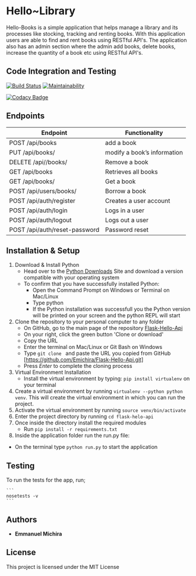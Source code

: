 # Hello~Library

Hello-Books is a simple application that helps manage a library and its processes like stocking, tracking and renting books. With this application users are able to find and rent books using RESTful API's. The application also has an admin section where the admin add books, delete books, increase the quantity of a book etc using RESTful API's.

## Code Integration and Testing

[![Build Status](https://travis-ci.org/Emichira/Flask-Hello-Api.svg?branch=api)](https://travis-ci.org/Emichira/Flask-Hello-Api)
[![Maintainability](https://api.codeclimate.com/v1/badges/bfc582da0c7725676599/maintainability)](https://codeclimate.com/github/Emichira/Flask-Hello-Api/maintainability)
<!-- [![Coverage Status](https://coveralls.io/repos/github/Emichira/Flask-Hello-Api/badge.svg?branch=api)](https://coveralls.io/github/Emichira/Flask-Hello-Api?branch=api) -->
[![Codacy Badge](https://api.codacy.com/project/badge/Grade/189eb2e03d0540ae95a1c1cf732ebf39)](https://www.codacy.com/app/Emichira/Flask-Hello-Api?utm_source=github.com&amp;utm_medium=referral&amp;utm_content=Emichira/Flask-Hello-Api&amp;utm_campaign=Badge_Grade)

## Endpoints

 Endpoint                                  |Functionality                    |
|------------------------------------------|---------------------------------|
 POST  /api/books                          | add a book                      |
 PUT /api/books/<bookId>                   | modify a book’s information     |
 DELETE /api//books/<bookId>               | Remove a book                   |
 GET  /api/books                           | Retrieves all books             |
 GET  /api/books/<bookId>                  | Get a book                      |
 POST  /api/users/books/<bookId>           | Borrow a book                   |
 POST /api/auth/register                   | Creates a user account          |
 POST /api/auth/login                      | Logs in a user                  |
 POST /api/auth/logout                     | Logs out a user                 |
 POST /api/auth/reset-password             | Password reset                  |

## Installation & Setup

1. Download & Install Python
 	* Head over to the [Python Downloads](https://www.python.org/downloads/) Site and download a version compatible with your operating system
 	* To confirm that you have successfully installed Python:
		* Open the Command Prompt on Windows or Terminal on Mac/Linux
		* Type python
		* If the Python installation was successfull you the Python version will be printed on your screen and the python REPL will start
2. Clone the repository to your personal computer to any folder
 	* On GitHub, go to the main page of the repository [Flask-Hello-Api](https://github.com/Emichira/Flask-Hello-Api.git)
 	* On your right, click the green button 'Clone or download'
 	* Copy the URL
 	* Enter the terminal on Mac/Linux or Git Bash on Windows
 	* Type `git clone ` and paste the URL you copied from GitHub [https://github.com/Emichira/Flask-Hello-Api.git]
 	* Press *Enter* to complete the cloning process
3. Virtual Environment Installation
 	* Install the virtual environment by typing: `pip install virtualenv` on your terminal
4. Create a virtual environment by running `virtualenv --python python venv`. This will create the virtual environment in which you can run the project.
5. Activate the virtual environment by running `source venv/bin/activate`
6. Enter the project directory by running `cd flask-helo-api`
7. Once inside the directory install the required modules
 	* Run `pip install -r requirements.txt`
8. Inside the application folder run the run.py file:
 * On the terminal type `python run.py` to start the application

## Testing
To run the tests for the app, run;

	```
	nosetests -v
	```

## Authors

* **Emmanuel Michira**

## License

This project is licensed under the MIT License